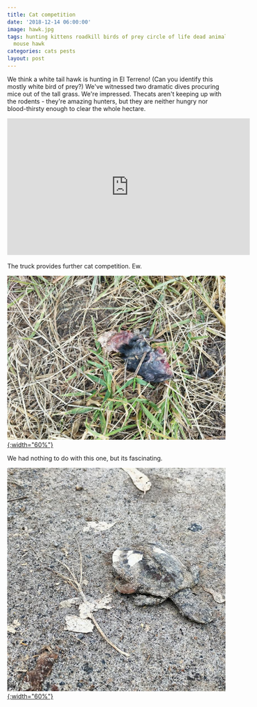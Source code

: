 ```yaml
---
title: Cat competition
date: '2018-12-14 06:00:00'
image: hawk.jpg
tags: hunting kittens roadkill birds of prey circle of life dead animals rodents turtle
  mouse hawk
categories: cats pests
layout: post
---
```


We think a white tail hawk is hunting in El Terreno! (Can you identify this mostly white bird of prey?) We've witnessed two dramatic dives procuring mice out of the tall grass. We're impressed. Thecats aren't keeping up with the rodents - they're amazing hunters, but they are neither hungry nor blood-thirsty enough to clear the whole hectare. 


<iframe width="560" height="315" src="https://www.youtube-nocookie.com/embed/sHJpbLFrhuc" frameborder="0" allow="accelerometer; autoplay; encrypted-media; gyroscope; picture-in-picture" allowfullscreen></iframe>

The truck provides further cat competition. Ew.

[![](/images/mouse_squished_.jpg){:width="60%"}](/images/mouse_squished.jpg)

We had nothing to do with this one, but its fascinating.

[![](/images/turtle_squished_.jpg){:width="60%"}](/images/turtle_squished.jpg)